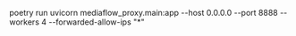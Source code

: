 poetry run uvicorn mediaflow_proxy.main:app --host 0.0.0.0 --port 8888 --workers 4 --forwarded-allow-ips "*"
